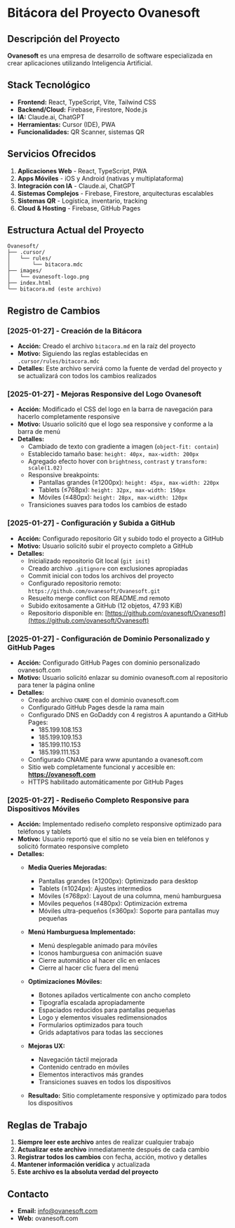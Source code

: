 # Bitácora del Proyecto Ovanesoft

## Descripción del Proyecto
**Ovanesoft** es una empresa de desarrollo de software especializada en crear aplicaciones utilizando Inteligencia Artificial.

## Stack Tecnológico
- **Frontend:** React, TypeScript, Vite, Tailwind CSS
- **Backend/Cloud:** Firebase, Firestore, Node.js
- **IA:** Claude.ai, ChatGPT
- **Herramientas:** Cursor (IDE), PWA
- **Funcionalidades:** QR Scanner, sistemas QR

## Servicios Ofrecidos
1. **Aplicaciones Web** - React, TypeScript, PWA
2. **Apps Móviles** - iOS y Android (nativas y multiplataforma)
3. **Integración con IA** - Claude.ai, ChatGPT
4. **Sistemas Complejos** - Firebase, Firestore, arquitecturas escalables
5. **Sistemas QR** - Logística, inventario, tracking
6. **Cloud & Hosting** - Firebase, GitHub Pages

## Estructura Actual del Proyecto
```
Ovanesoft/
├── .cursor/
│   └── rules/
│       └── bitacora.mdc
├── images/
│   └── ovanesoft-logo.png
├── index.html
└── bitacora.md (este archivo)
```

## Registro de Cambios

### [2025-01-27] - Creación de la Bitácora
- **Acción:** Creado el archivo `bitacora.md` en la raíz del proyecto
- **Motivo:** Siguiendo las reglas establecidas en `.cursor/rules/bitacora.mdc`
- **Detalles:** Este archivo servirá como la fuente de verdad del proyecto y se actualizará con todos los cambios realizados

### [2025-01-27] - Mejoras Responsive del Logo Ovanesoft
- **Acción:** Modificado el CSS del logo en la barra de navegación para hacerlo completamente responsive
- **Motivo:** Usuario solicitó que el logo sea responsive y conforme a la barra de menú
- **Detalles:** 
  - Cambiado de texto con gradiente a imagen (`object-fit: contain`)
  - Establecido tamaño base: `height: 40px, max-width: 200px`
  - Agregado efecto hover con `brightness`, `contrast` y `transform: scale(1.02)`
  - Responsive breakpoints:
    - Pantallas grandes (≥1200px): `height: 45px, max-width: 220px`
    - Tablets (≤768px): `height: 32px, max-width: 150px`
    - Móviles (≤480px): `height: 28px, max-width: 120px`
  - Transiciones suaves para todos los cambios de estado

### [2025-01-27] - Configuración y Subida a GitHub
- **Acción:** Configurado repositorio Git y subido todo el proyecto a GitHub
- **Motivo:** Usuario solicitó subir el proyecto completo a GitHub
- **Detalles:**
  - Inicializado repositorio Git local (`git init`)
  - Creado archivo `.gitignore` con exclusiones apropiadas
  - Commit inicial con todos los archivos del proyecto
  - Configurado repositorio remoto: `https://github.com/ovanesoft/Ovanesoft.git`
  - Resuelto merge conflict con README.md remoto
  - Subido exitosamente a GitHub (12 objetos, 47.93 KiB)
  - Repositorio disponible en: [https://github.com/ovanesoft/Ovanesoft](https://github.com/ovanesoft/Ovanesoft)

### [2025-01-27] - Configuración de Dominio Personalizado y GitHub Pages
- **Acción:** Configurado GitHub Pages con dominio personalizado ovanesoft.com
- **Motivo:** Usuario solicitó enlazar su dominio ovanesoft.com al repositorio para tener la página online
- **Detalles:**
  - Creado archivo `CNAME` con el dominio ovanesoft.com
  - Configurado GitHub Pages desde la rama main
  - Configurado DNS en GoDaddy con 4 registros A apuntando a GitHub Pages:
    - 185.199.108.153
    - 185.199.109.153
    - 185.199.110.153
    - 185.199.111.153
  - Configurado CNAME para www apuntando a ovanesoft.com
  - Sitio web completamente funcional y accesible en: **https://ovanesoft.com**
  - HTTPS habilitado automáticamente por GitHub Pages

### [2025-01-27] - Rediseño Completo Responsive para Dispositivos Móviles
- **Acción:** Implementado rediseño completo responsive optimizado para teléfonos y tablets
- **Motivo:** Usuario reportó que el sitio no se veía bien en teléfonos y solicitó formateo responsive completo
- **Detalles:**
  - **Media Queries Mejoradas:**
    - Pantallas grandes (≥1200px): Optimizado para desktop
    - Tablets (≤1024px): Ajustes intermedios
    - Móviles (≤768px): Layout de una columna, menú hamburguesa
    - Móviles pequeños (≤480px): Optimización extrema
    - Móviles ultra-pequeños (≤360px): Soporte para pantallas muy pequeñas
  
  - **Menú Hamburguesa Implementado:**
    - Menú desplegable animado para móviles
    - Iconos hamburguesa con animación suave
    - Cierre automático al hacer clic en enlaces
    - Cierre al hacer clic fuera del menú
  
  - **Optimizaciones Móviles:**
    - Botones apilados verticalmente con ancho completo
    - Tipografía escalada apropiadamente
    - Espaciados reducidos para pantallas pequeñas
    - Logo y elementos visuales redimensionados
    - Formularios optimizados para touch
    - Grids adaptativos para todas las secciones
  
  - **Mejoras UX:**
    - Navegación táctil mejorada
    - Contenido centrado en móviles
    - Elementos interactivos más grandes
    - Transiciones suaves en todos los dispositivos
  
  - **Resultado:** Sitio completamente responsive y optimizado para todos los dispositivos

## Reglas de Trabajo
1. **Siempre leer este archivo** antes de realizar cualquier trabajo
2. **Actualizar este archivo** inmediatamente después de cada cambio
3. **Registrar todos los cambios** con fecha, acción, motivo y detalles
4. **Mantener información verídica** y actualizada
5. **Este archivo es la absoluta verdad del proyecto**

## Contacto
- **Email:** info@ovanesoft.com
- **Web:** ovanesoft.com
